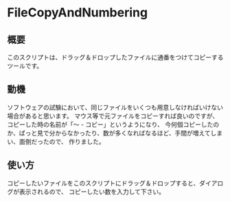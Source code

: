 FileCopyAndNumbering
====================
概要
----
このスクリプトは、ドラッグ＆ドロップしたファイルに通番をつけてコピーするツールです。

動機
----
ソフトウェアの試験において、同じファイルをいくつも用意しなければいけない場合があると思います。
マウス等で元ファイルをコピーすれば良いのですが、コピーした時の名前が「～ - コピー」というようになり、
今何個コピーしたのか、ぱっと見で分からなかったり、数が多くなればなるほど、手間が増えてしまい、面倒だったので、
作りました。

使い方
------
コピーしたいファイルをこのスクリプトにドラッグ＆ドロップすると、ダイアログが表示されるので、
コピーしたい数を入力して下さい。
